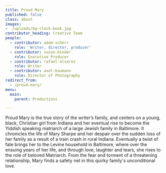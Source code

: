 ```yaml
---
title: Proud Mary
published: false
class: about
images:
-  /uploads/bg-clock-book.jpg
contributor_heading: Creative Team
people:
  - contributor: adam-scherr
    role: 'Writer, director, producer'
  - contributor: suzan-binder
    role: Executive Producer
  - contributor: rafael-alvarez
    role: Writer
  - contributor: axel-baumann
    role: Director of Photography
redirect_from:
  - /proud-mary/
menu:
  main:
    parent: Productions

---
```


Proud Mary is the true story of the writer’s family, and centers on a young, black, Christian girl from Indiana and her eventual rise to become the Yiddish speaking matriarch of a large Jewish family in Baltimore. It chronicles the life of Mary Sharpe and her despair over the sudden loss of her family as a result of a train crash in rural Indiana. Eventually a twist of fate brings her to the Levine household in Baltimore, where over the ensuing years of her life, and through love, laughter and tears, she rises to the role of beloved Matriarch. From the fear and torment of a threatening relationship, Mary finds a safety net in this quirky family's unconditional love.
